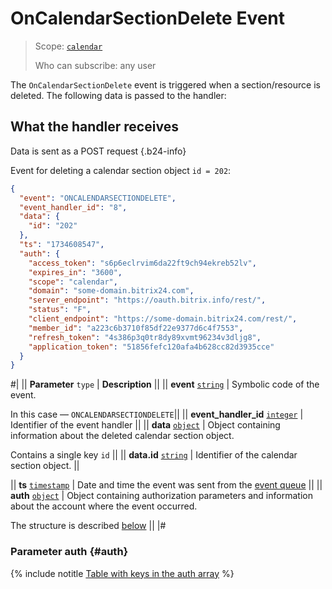 # OnCalendarSectionDelete Event

> Scope: [`calendar`](../../scopes/permissions.md)
>
> Who can subscribe: any user

The `OnCalendarSectionDelete` event is triggered when a section/resource is deleted. The following data is passed to the handler:

## What the handler receives

Data is sent as a POST request {.b24-info}

Event for deleting a calendar section object `id = 202`:

```json
{
  "event": "ONCALENDARSECTIONDELETE",
  "event_handler_id": "8",
  "data": {
    "id": "202"
  },
  "ts": "1734608547",
  "auth": {
    "access_token": "s6p6eclrvim6da22ft9ch94ekreb52lv",
    "expires_in": "3600",
    "scope": "calendar",
    "domain": "some-domain.bitrix24.com",
    "server_endpoint": "https://oauth.bitrix.info/rest/",
    "status": "F",
    "client_endpoint": "https://some-domain.bitrix24.com/rest/",
    "member_id": "a223c6b3710f85df22e9377d6c4f7553",
    "refresh_token": "4s386p3q0tr8dy89xvmt96234v3dljg8",
    "application_token": "51856fefc120afa4b628cc82d3935cce"
  }
}
```

#|
|| **Parameter**
`type` | **Description** ||
|| **event**
[`string`][1] | Symbolic code of the event.

In this case — `ONCALENDARSECTIONDELETE`||
|| **event_handler_id**
[`integer`][1] | Identifier of the event handler ||
|| **data**
[`object`][1] | Object containing information about the deleted calendar section object.

Contains a single key `id` ||
|| **data.id**
[`string`][1] | Identifier of the calendar section object. ||

|| **ts**
[`timestamp`][1] | Date and time the event was sent from the [event queue](../../events/index.md) ||
|| **auth**
[`object`][1] | Object containing authorization parameters and information about the account where the event occurred.

The structure is described [below](#auth) ||
|#

### Parameter auth {#auth}

{% include notitle [Table with keys in the auth array](../../../_includes/auth-params-in-events.md) %}

[1]: ../../data-types.md